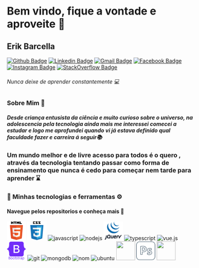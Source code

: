 # Bem vindo, fique a vontade e aproveite 💜

## Erik Barcella

[![Github Badge](https://img.shields.io/badge/-Github-000?style=flat-square&logo=Github&logoColor=white&link=https://github.com/gabriellopes00)](https://github.com/ErikBarcellaT)
[![Linkedin Badge](https://img.shields.io/badge/-LinkedIn-blue?style=flat-square&logo=Linkedin&logoColor=white&link=https://www.linkedin.com/in/gabriel-lopes-6625631b0/)](https://www.linkedin.com/in/erik-barcella-189688132/)
[![Gmail Badge](https://img.shields.io/badge/-Gmail-D14836?&style=flat-square&logo=Gmail&logoColor=white&link=mailto:gabrielluislopes00@gmail.com)](mailto:erikbarcellatrisch@gmail.com)
[![Facebook Badge](	https://img.shields.io/badge/facebook-%231877F2.svg?&style=flat-square&logo=facebook&logoColor=white)](https://www.facebook.com/erik.bacellatrisch/)
[![Instagram Badge](https://img.shields.io/badge/instagram-%23E4405F.svg?&style=flat-square&logo=instagram&logoColor=white)](https://www.instagram.com/erik_barcelaaa/?hl=pt-br)
[![StackOverflow Badge](https://img.shields.io/badge/stack%20overflow-FE7A16?logo=stack-overflow&logoColor=white&style=flat-square)](https://pt.stackoverflow.com/users/186416/erik-barcella)

###### Nunca deixe de aprender constantemente  💻 

### Sobre Mim 💭
##### Desde criança entusista da ciência e muito curioso sobre o universo, na adolescencia pela tecnologia ainda mais me interessei comecei a estudar e logo me aprofundei quando vi já estava definido qual faculdade fazer e carreira á seguir📚

### Um mundo melhor e de livre acesso para todos é o quero , através da tecnologia tentando passar como forma de ensinamento que nunca é cedo para começar nem tarde para aprender ⌛


### 🚀 Minhas tecnologias e ferramentas ⚙
#### Navegue pelos repositorios e conheça mais  👀
<div class="row">
  <img src="https://raw.githubusercontent.com/devicons/devicon/ac557d6ff33ff370a5db99f97aeab35ea5c67fbd/icons/html5/html5-original-wordmark.svg" alt="html5" width="50" height="50"/>
  <img src="https://raw.githubusercontent.com/devicons/devicon/ac557d6ff33ff370a5db99f97aeab35ea5c67fbd/icons/css3/css3-original-wordmark.svg" alt="css3" width="50" height="50"/>
  <img src="https://img.icons8.com/color/48/000000/javascript.png" alt="javascript" width="50" height="50"/>
 
  <img src="https://img.icons8.com/color/48/000000/nodejs.png" alt="nodejs" width="50" height="50"/>
  <img src="https://raw.githubusercontent.com/devicons/devicon/ac557d6ff33ff370a5db99f97aeab35ea5c67fbd/icons/jquery/jquery-original-wordmark.svg" alt="jquery" width="50" height="50"/>
  <img src=https://img.icons8.com/color/48/000000/typescript.png alt="typescript" width="50" height="50"/>
 <img src="https://img.icons8.com/color/48/000000/vue-js.png" alt="vue.js" width="50" height="50"/> 
  <img src="https://raw.githubusercontent.com/devicons/devicon/ac557d6ff33ff370a5db99f97aeab35ea5c67fbd/icons/bootstrap/bootstrap-plain-wordmark.svg" alt="bootstrap" width="50" height="50"/>

  <img src="https://img.icons8.com/color/48/000000/git.png" alt="git" width="50" height="50"/>

  <img src="https://img.icons8.com/color/48/000000/mongodb.png" alt="mongodb" width="50" height="50"/>
  <img src="https://img.icons8.com/color/48/000000/npm.png" alt="nom" width="50" height="50"/>
  <img src="https://cdn.svgporn.com/logos/ubuntu.svg" width='50' height="50" alt="ubuntu">
 
  <img src="https://cdn.svgporn.com/logos/visual-studio-code.svg" height="50" width='50'>
  <img src="https://raw.githubusercontent.com/devicons/devicon/ac557d6ff33ff370a5db99f97aeab35ea5c67fbd/icons/photoshop/photoshop-line.svg" alt="ps" width="50" height="50"/>
  <img src="https://img.icons8.com/color/48/000000/adobe-xd.png" width='50' height='50'/>
</div>

